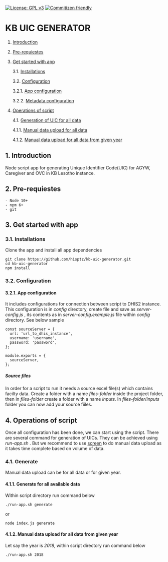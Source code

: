[![License: GPL v3](https://img.shields.io/badge/License-GPLv3-blue.svg)](https://www.gnu.org/licenses/gpl-3.0) [![Commitizen friendly](https://img.shields.io/badge/commitizen-friendly-brightgreen.svg)](http://commitizen.github.io/cz-cli/)

# KB UIC GENERATOR

1.  [Introduction](#Introduction)

2.  [Pre-requiestes](#Pre-requiestes)

3.  [Get started with app](#Getstartedwithapp)

    3.1. [Installations](#Installations)

    3.2. [Configuration](#Configuration)

    3.2.1. [App configuration](#Appconfiguration)

    3.2.2. [Metadata configuration](#Metadataconfiguration)

4.  [Operations of script](#Operationsofscript)

    4.1. [Generation of UIC for all data](#ManualDataupload)

    4.1.1. [Manual data upload for all data](#Manualdatauploadforalldata)

    4.1.2. [Manual data upload for all data from given year](#Manualdatauploadforalldatafromgivenyear)


## 1. <a name='Introduction'></a>Introduction

Node script app for generating Unique Identifier Code(UIC) for AGYW, Caregiver and OVC in KB Lesotho instance.

## 2. <a name='Pre-requiestes'></a>Pre-requiestes

```
- Node 10+
- npm 6+
- git
```

## 3. <a name='Getstartedwithapp'></a>Get started with app

### 3.1. <a name='Installations'></a>Installations

Clone the app and install all app dependencies

```
git clone https://github.com/hisptz/kb-uic-generator.git
cd kb-uic-generator
npm install
```

### 3.2. <a name='Configuration'></a>Configuration

<!-- There are two configurations to be done for the smooth data sync from excel files to dhis 2 instance, which are app and metadata configurations. -->

#### 3.2.1. <a name='Appconfiguration'></a>App configuration

It includes configurations for connection between script to  DHIS2 instance. This configuration is in _config_ directory, create file and save as _server-config.js_ , its contents as in _server-config.example.js_ file within _config_ directory. See below sample

```
const sourceServer = {
  url: 'url_to_dhis_instance',
  username: 'username',
  password: 'password',
};

module.exports = {
  sourceServer,
};
```

<!-- #### 3.2.2. <a name='Metadataconfiguration'></a>Metadata configuration

It includes configuration to set data set and Organisation Unit information(district level, Facility Column Key and District Column Key) for the data to be uploaded. This configuration is in _config_ directory, create file and save as _meta-data-config.js_ , its contents as in _meta-data-config.example.js_ file within _config_ directory. See below sample

```
module.exports = {
  dataSet: 'data_set_id',
  organisationUnit: {
    districtLevel: 3,
    facilityColumnKey: 'facility_column_label',
    districtColumnKey: 'district_column_label',
  },
};

``` -->


##### Source files
In order for a script to run it needs a source excel file(s) which contains facilty data. Create a folder with a name _files-folder_ inside the project folder, then in _files-folder_ create a folder with a name _inputs_. In _files-folder_/_inputs_ folder you can now add your source fiiles. 


## 4. <a name='Operationsofscript'></a>Operations of script

Once all configuration has been done, we can start using the script. There are several command for generation of UICs. They can be achieved using _run-app.sh_ . But we recommend to use [screen](https://linuxize.com/post/how-to-use-linux-screen/) to do manual data upload as it takes time complete based on volume of data.


### 4.1. <a name='Generate'></a>Generate

Manual data upload can be for all data or for given year. 

#### 4.1.1. <a name='GenerateForAllUICs'></a>Generate for all available data

Within script directory run command below

```
./run-app.sh generate
```
or

```
node index.js generate
```


#### 4.1.2. <a name='Manualdatauploadforalldatafromgivenyear'></a>Manual data upload for all data from given year

Let say the year is _2018_, within script directory run command below

```
./run-app.sh 2018
```

